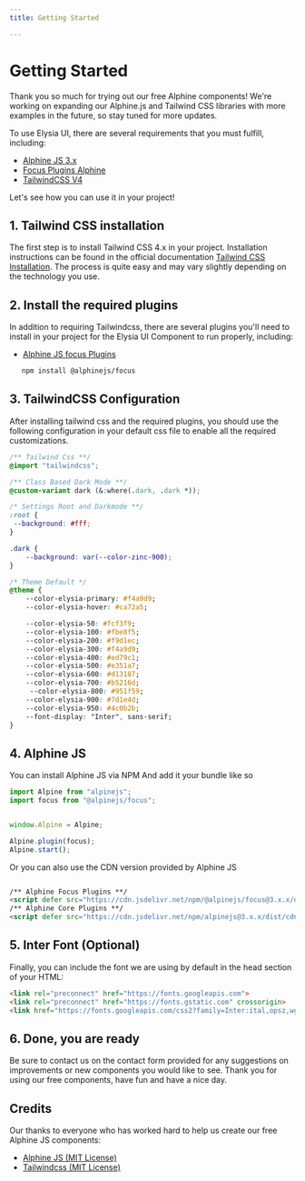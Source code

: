 ```yaml
---
title: Getting Started

---
```


# Getting Started

Thank you so much for trying out our free Alphine components! We're working
on expanding our Alphine.js and Tailwind CSS libraries with more examples in
the future, so stay tuned for more updates.

To use Elysia UI, there are several requirements that you must fulfill,
including:

- <a href="https://alphine.dev" class="font-bold underline">Alphine JS 3.x</a>
- <a href="https://alphine.dev/plugins/focus" class="font-bold underline">Focus Plugins Alphine</a>
- <a href="https://tailwindcss.com/" class="font-bold underline">TailwindCSS V4</a>

Let's see how you can use it in your project!

## 1. Tailwind CSS installation

The first step is to install Tailwind CSS 4.x in your project. Installation
instructions can be found in the official documentation
<a href="https://tailwindcss.com/docs/installation" class="font-bold"
      >Tailwind CSS Installation</a
    >. The process is quite easy and may vary slightly depending on the
technology you use.

## 2. Install the required plugins

In addition to requiring Tailwindcss, there are several plugins you'll need
to install in your project for the Elysia UI Component to run properly,
including:

- <a href="https://alpinejs.dev/plugins/focus" class="font-bold underline">Alphine JS focus Plugins</a>

```bash
   npm install @alphinejs/focus
```

## 3. TailwindCSS Configuration

After installing tailwind css and the required plugins, you should use the
following configuration in your default css file to enable all the required
customizations.

```css
/** Tailwind Css **/
@import "tailwindcss";

/** Class Based Dark Mode **/
@custom-variant dark (&:where(.dark, .dark *));

/* Settings Root and Darkmode **/
:root {
 --background: #fff;
}

.dark {
    --background: var(--color-zinc-900);
}

/* Theme Default */
@theme {
    --color-elysia-primary: #f4a9d9;
    --color-elysia-hover: #ca72a5;

    --color-elysia-50: #fcf3f9;
    --color-elysia-100: #fbe8f5;
    --color-elysia-200: #f9d1ec;
    --color-elysia-300: #f4a9d9;
    --color-elysia-400: #ed79c1;
    --color-elysia-500: #e351a7;
    --color-elysia-600: #d13187;
    --color-elysia-700: #b5216d;
     --color-elysia-800: #951f59;
    --color-elysia-900: #7d1e4d;
    --color-elysia-950: #4c0b2b;
    --font-display: "Inter", sans-serif;
}
```
## 4. Alphine JS
You can install Alphine JS via NPM And add it your bundle like so

```js
import Alpine from "alpinejs";
import focus from "@alpinejs/focus";


window.Alpine = Alpine;

Alpine.plugin(focus);
Alpine.start();
```
Or you can also use the CDN version provided by Alphine JS

```html

/** Alphine Focus Plugins **/
<script defer src="https://cdn.jsdelivr.net/npm/@alpinejs/focus@3.x.x/dist/cdn.min.js"></script>
/** Alphine Core Plugins **/
<script defer src="https://cdn.jsdelivr.net/npm/alpinejs@3.x.x/dist/cdn.min.js"></script>

```
## 5. Inter Font (Optional)

Finally, you can include the font we are using by default in the head section of your HTML:

```html
<link rel="preconnect" href="https://fonts.googleapis.com">
<link rel="preconnect" href="https://fonts.gstatic.com" crossorigin>
<link href="https://fonts.googleapis.com/css2?family=Inter:ital,opsz,wght@0,14..32,100..900;1,14..32,100..900&display=swap" rel="stylesheet">
```

## 6. Done, you are ready

Be sure to contact us on the contact form provided for any suggestions on improvements or new components you would like to see.
Thank you for using our free components, have fun and have a nice day.

## Credits
Our thanks to everyone who has worked hard to help us create our free Alphine JS components: 

- <a href="https://alphinejs.dev">Alphine JS (MIT License)</a>
- <a href="https://tailwindcss.com">Tailwindcss (MIT License)</a>